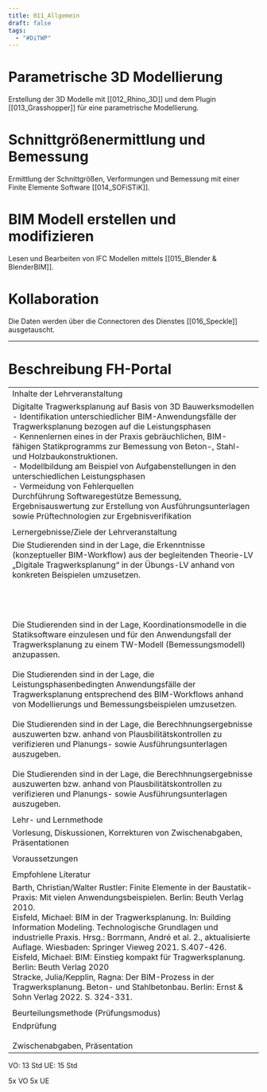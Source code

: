 ```yaml
---
title: 011_Allgemein
draft: false
tags:
  - "#DiTWP"
---
```


# Parametrische 3D Modellierung

Erstellung der 3D Modelle mit [[012_Rhino_3D]] und dem Plugin [[013_Grasshopper]] für eine parametrische Modellierung.

# Schnittgrößenermittlung und Bemessung

Ermittlung der Schnittgrößen, Verformungen und Bemessung mit einer Finite Elemente Software [[014_SOFiSTiK]].


# BIM Modell erstellen und modifizieren

Lesen und Bearbeiten von IFC Modellen mittels [[015_Blender & BlenderBIM]].

# Kollaboration 

Die Daten werden über die Connectoren des Dienstes [[016_Speckle]] ausgetauscht.


---
# Beschreibung FH-Portal

|                                                                                                                                                                                                                                                                                                                                                                                                                                                                                                                                                                                                                                                                                                                                                                                                                                                                                                                                                                                                                                                      |
| ---------------------------------------------------------------------------------------------------------------------------------------------------------------------------------------------------------------------------------------------------------------------------------------------------------------------------------------------------------------------------------------------------------------------------------------------------------------------------------------------------------------------------------------------------------------------------------------------------------------------------------------------------------------------------------------------------------------------------------------------------------------------------------------------------------------------------------------------------------------------------------------------------------------------------------------------------------------------------------------------------------------------------------------------------- |
| Inhalte der Lehrveranstaltung                                                                                                                                                                                                                                                                                                                                                                                                                                                                                                                                                                                                                                                                                                                                                                                                                                                                                                                                                                                                                        |
| Digitalte Tragwerksplanung auf Basis von 3D Bauwerksmodellen  <br>- Identifikation unterschiedlicher BIM-Anwendungsfälle der Tragwerksplanung bezogen auf die Leistungsphasen  <br>- Kennenlernen eines in der Praxis gebräuchlichen, BIM-fähigen Statikprogramms zur Bemessung von Beton-, Stahl- und Holzbaukonstruktionen.  <br>- Modellbildung am Beispiel von Aufgabenstellungen in den unterschiedlichen Leistungsphasen  <br>- Vermeidung von Fehlerquellen  <br>Durchführung Softwaregestütze Bemessung, Ergebnisauswertung zur Erstellung von Ausführungsunterlagen sowie Prüftechnologien zur Ergebnisverifikation                                                                                                                                                                                                                                                                                                                                                                                                                         |
|                                                                                                                                                                                                                                                                                                                                                                                                                                                                                                                                                                                                                                                                                                                                                                                                                                                                                                                                                                                                                                                      |
| Lernergebnisse/Ziele der Lehrveranstaltung                                                                                                                                                                                                                                                                                                                                                                                                                                                                                                                                                                                                                                                                                                                                                                                                                                                                                                                                                                                                           |
| Die Studierenden sind in der Lage, die Erkenntnisse (konzeptueller BIM-Workflow) aus der begleitenden Theorie-LV „Digitale Tragwerksplanung“ in der Übungs-LV anhand von konkreten Beispielen umzusetzen.  <br>  <br>  <br>  <br>  <br>Die Studierenden sind in der Lage, Koordinationsmodelle in die Statiksoftware einzulesen und für den Anwendungsfall der Tragwerksplanung zu einem TW-Modell (Bemessungsmodell) anzupassen.  <br>  <br>Die Studierenden sind in der Lage, die Leistungsphasenbedingten Anwendungsfälle der Tragwerksplanung entsprechend des BIM-Workflows anhand von Modellierungs und Bemessungsbeispielen umzusetzen.  <br>  <br>Die Studierenden sind in der Lage, die Berechhnungsergebnisse auszuwerten bzw. anhand von Plausbilitätskontrollen zu verifizieren und Planungs- sowie Ausführungsunterlagen auszugeben.  <br>  <br>Die Studierenden sind in der Lage, die Berechhnungsergebnisse auszuwerten bzw. anhand von Plausbilitätskontrollen zu verifizieren und Planungs- sowie Ausführungsunterlagen auszugeben. |
|                                                                                                                                                                                                                                                                                                                                                                                                                                                                                                                                                                                                                                                                                                                                                                                                                                                                                                                                                                                                                                                      |
| Lehr- und Lernmethode                                                                                                                                                                                                                                                                                                                                                                                                                                                                                                                                                                                                                                                                                                                                                                                                                                                                                                                                                                                                                                |
| Vorlesung, Diskussionen, Korrekturen von Zwischenabgaben, Präsentationen                                                                                                                                                                                                                                                                                                                                                                                                                                                                                                                                                                                                                                                                                                                                                                                                                                                                                                                                                                             |
|                                                                                                                                                                                                                                                                                                                                                                                                                                                                                                                                                                                                                                                                                                                                                                                                                                                                                                                                                                                                                                                      |
| Voraussetzungen                                                                                                                                                                                                                                                                                                                                                                                                                                                                                                                                                                                                                                                                                                                                                                                                                                                                                                                                                                                                                                      |
|                                                                                                                                                                                                                                                                                                                                                                                                                                                                                                                                                                                                                                                                                                                                                                                                                                                                                                                                                                                                                                                      |
| Empfohlene Literatur                                                                                                                                                                                                                                                                                                                                                                                                                                                                                                                                                                                                                                                                                                                                                                                                                                                                                                                                                                                                                                 |
| Barth, Christian/Walter Rustler: Finite Elemente in der Baustatik-Praxis: Mit vielen Anwendungsbeispielen. Berlin: Beuth Verlag 2010.  <br>Eisfeld, Michael: BIM in der Tragwerksplanung. In: Building Information Modeling. Technologische Grundlagen und industrielle Praxis. Hrsg.: Borrmann, André et al. 2., aktualisierte Auflage. Wiesbaden: Springer Vieweg 2021. S.407-426.  <br>Eisfeld, Michael: BIM: Einstieg kompakt für Tragwerksplanung. Berlin: Beuth Verlag 2020  <br>Stracke, Julia/Kepplin, Ragna: Der BIM-Prozess in der Tragwerksplanung. Beton- und Stahlbetonbau. Berlin: Ernst & Sohn Verlag 2022. S. 324-331.                                                                                                                                                                                                                                                                                                                                                                                                               |
|                                                                                                                                                                                                                                                                                                                                                                                                                                                                                                                                                                                                                                                                                                                                                                                                                                                                                                                                                                                                                                                      |
| Beurteilungsmethode (Prüfungsmodus)                                                                                                                                                                                                                                                                                                                                                                                                                                                                                                                                                                                                                                                                                                                                                                                                                                                                                                                                                                                                                  |
| Endprüfung  <br>  <br>Zwischenabgaben, Präsentation                                                                                                                                                                                                                                                                                                                                                                                                                                                                                                                                                                                                                                                                                                                                                                                                                                                                                                                                                                                                  |

VO: 13 Std
UE: 15 Std

5x VO
5x UE